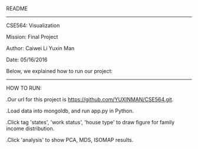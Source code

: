 README

-----------------------------------------------------------------------

CSE564:		Visualization    

Mission:	Final Project            

Author:		Caiwei Li
          Yuxin Man

Date:		05/16/2016


Below, we explained how to run our project:


-----------------------------------------------------------------------

HOW TO RUN:

 
.Our url for this project is https://github.com/YUXINMAN/CSE564.git.

  

.Load data into mongoldb, and run app.py in Python.

.Click tag 'states', 'work status', 'house type' to draw figure for family income distribution.

  

.Click 'analysis' to show PCA, MDS, ISOMAP results.


